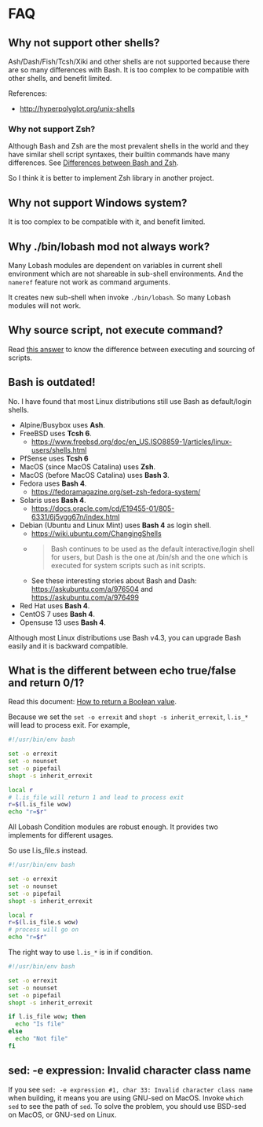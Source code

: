 # FAQ

## Why not support other shells?

Ash/Dash/Fish/Tcsh/Xiki and other shells are not supported because there are so many differences with Bash.
It is too complex to be compatible with other shells, and benefit limited.

References:

- http://hyperpolyglot.org/unix-shells

### Why not support Zsh?

Although Bash and Zsh are the most prevalent shells in the world
and they have similar shell script syntaxes,
their builtin commands have many differences.
See [Differences between Bash and Zsh](./differences-between-bash-and-zsh.md).

So I think it is better to implement Zsh library in another project.

## Why not support Windows system?

It is too complex to be compatible with it, and benefit limited.

## Why ./bin/lobash mod not always work?

Many Lobash modules are dependent on variables in current shell environment which are not shareable in sub-shell environments.
And the `nameref` feature not work as command arguments.

It creates new sub-shell when invoke `./bin/lobash`. So many Lobash modules will not work.

## Why source script, not execute command?

Read [this answer](https://superuser.com/q/176783) to know the difference between executing and sourcing of scripts.

## Bash is outdated!

No. I have found that most Linux distributions still use Bash as default/login shells.

- Alpine/Busybox uses **Ash**.
- FreeBSD uses **Tcsh 6**.
  - https://www.freebsd.org/doc/en_US.ISO8859-1/articles/linux-users/shells.html
- PfSense uses **Tcsh 6**
- MacOS (since MacOS Catalina) uses **Zsh**.
- MacOS (before MacOS Catalina) uses **Bash 3**.
- Fedora uses **Bash 4**.
  - https://fedoramagazine.org/set-zsh-fedora-system/
- Solaris uses **Bash 4**.
  - https://docs.oracle.com/cd/E19455-01/805-6331/6j5vgg67n/index.html
- Debian (Ubuntu and Linux Mint) uses **Bash 4** as login shell.
  - https://wiki.ubuntu.com/ChangingShells
  - > Bash continues to be used as the default interactive/login shell for users, but Dash is the one at /bin/sh and the one which is executed for system scripts such as init scripts.
  - See these interesting stories about Bash and Dash: https://askubuntu.com/a/976504 and https://askubuntu.com/a/976499
- Red Hat uses **Bash 4**.
- CentOS 7 uses **Bash 4**.
- Opensuse 13 uses **Bash 4**.

Although most Linux distributions use Bash v4.3, you can upgrade Bash easily and it is backward compatible.

## What is the different between echo true/false and return 0/1?

Read this document: [How to return a Boolean value](https://github.com/adoyle-h/lobash/blob/develop/docs/how-to-write-functions.md#how-to-return-a-boolean-value).

Because we set the `set -o errexit` and `shopt -s inherit_errexit`, `l.is_*` will lead to process exit. For example,

```sh
#!/usr/bin/env bash

set -o errexit
set -o nounset
set -o pipefail
shopt -s inherit_errexit

local r
# l.is_file will return 1 and lead to process exit
r=$(l.is_file wow)
echo "r=$r"
```

All Lobash Condition modules are robust enough. It provides two implements for different usages.

So use l.is_file.s instead.

```sh
#!/usr/bin/env bash

set -o errexit
set -o nounset
set -o pipefail
shopt -s inherit_errexit

local r
r=$(l.is_file.s wow)
# process will go on
echo "r=$r"
```

The right way to use `l.is_*` is in if condition.

```sh
#!/usr/bin/env bash

set -o errexit
set -o nounset
set -o pipefail
shopt -s inherit_errexit

if l.is_file wow; then
  echo "Is file"
else
  echo "Not file"
fi
```

## sed: -e expression: Invalid character class name

If you see `sed: -e expression #1, char 33: Invalid character class name` when building,
it means you are using GNU-sed on MacOS.
Invoke `which sed` to see the path of `sed`.
To solve the problem, you should use BSD-sed on MacOS, or GNU-sed on Linux.
